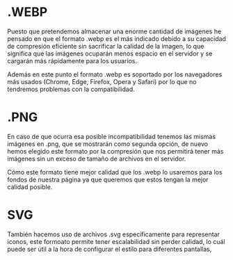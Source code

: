 # .WEBP

Puesto que pretendemos almacenar una enorme cantidad de imágenes he pensado en que el formato .webp es el más indicado debido a su capacidad de compresión eficiente sin sacrificar la calidad de la imagen, lo que significa que las imágenes ocuparán menos espacio en el servidor y se cargarán más rápidamente para los usuarios.

Además en este punto el formato .webp es soportado por los navegadores más usados (Chrome, Edge, Firefox, Opera y Safari) por lo que no tendremos problemas con la compatibilidad.

# .PNG

En caso de que ocurra esa posible incompatibilidad tenemos las mismas imágenes en .png, que se mostrarán como segunda opción, de nuevo hemos elegido este formato por la compresión que nos permitirá tener más imágenes sin un exceso de tamaño de archivos en el servidor.

Cómo este formato tiene mejor calidad que los .webp lo usaremos para los fondos de nuestra página ya que queremos que estos tengan la mejor calidad posible.

# SVG

También hacemos uso de archivos .svg específicamente para representar iconos, este formoato permite tener escalabilidad sin perder calidad, lo cuál puede ser útil a la hora de configurar el estilo para diferentes pantallas,